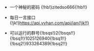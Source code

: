 - 一个神秘的密码
{!hb!}zitedso666{!hb!!}  

- 每日一言接口  
{!jk!}https://api.vvhan.com/api/ian{!jk!!}  
  
- 可以运行的群号{!bsqs!}2{!bsqs!!}  
{!bsq1!}1025126940{!bsq1!!}  
{!bsq2!}933264389{!bsq2!!}  
